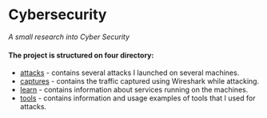 # Cybersecurity  

*A small research into Cyber Security*  

#### The project is structured on four directory:

* [attacks]() - contains several attacks I launched on several machines.  
* [captures]() - contains the traffic captured using Wireshark while attacking.  
* [learn]() - contains information about services running on the machines.  
* [tools]() - contains information and usage examples of tools that I used for attacks.  

